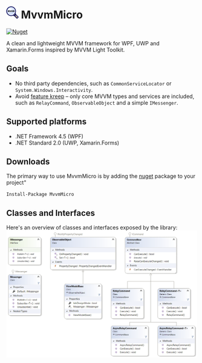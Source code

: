 # <img src="src/MvvmMicro/icon.png" alt="logo" width="32" height="32" /> MvvmMicro
<a href="https://www.nuget.org/packages/MvvmMicro" target="_blank"><img alt="Nuget" src="https://img.shields.io/nuget/v/MvvmMicro" /></a>

A clean and lightweight MVVM framework for WPF, UWP and Xamarin.Forms inspired by MVVM Light Toolkit.

## Goals
- No third party dependencies, such as `CommonServiceLocator` or `System.Windows.Interactivity`.
- Avoid [feature kreep](https://en.wikipedia.org/wiki/Feature_creep) – only core MVVM types and services are included, such as `RelayCommand`, `ObservableObject` and a simple `IMessenger`.

## Supported platforms
- .NET Framework 4.5 (WPF)
- .NET Standard 2.0 (UWP, Xamarin.Forms)

## Downloads
The primary way to use MvvmMicro is by adding the [nuget](https://www.nuget.org/packages/MvvmMicro) package to your project"
```
Install-Package MvvmMicro
```

## Classes and Interfaces
Here's an overview of classes and interfaces exposed by the library:
![Class diagram](src/MvvmMicro/Diagrams/ClassDiagram.png)
